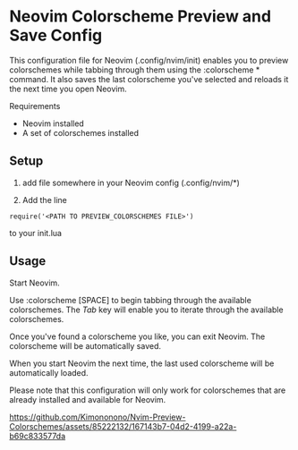 # Neovim Colorscheme Preview and Save Config

This configuration file for Neovim (.config/nvim/init) enables you to preview colorschemes while tabbing through them using the :colorscheme * command. It also saves the last colorscheme you've selected and reloads it the next time you open Neovim.

Requirements

* Neovim installed
* A set of colorschemes installed

## Setup
  
  1. add file somewhere in your Neovim config (.config/nvim/*)
  
  2. Add the line
  
    require('<PATH TO PREVIEW_COLORSCHEMES FILE>')
   to your init.lua

## Usage

  Start Neovim.
  
  Use :colorscheme [SPACE] to begin tabbing through the available colorschemes. The *Tab* key will enable you to iterate through the available colorschemes.
  
  Once you've found a colorscheme you like, you can exit Neovim. The colorscheme will be automatically saved.
  
  When you start Neovim the next time, the last used colorscheme will be automatically loaded.

Please note that this configuration will only work for colorschemes that are already installed and available for Neovim.


https://github.com/Kimononono/Nvim-Preview-Colorschemes/assets/85222132/167143b7-04d2-4199-a22a-b69c833577da

